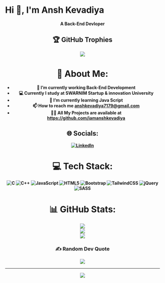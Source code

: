 # Hi 👋, I'm Ansh Kevadiya 
<b> <center>A Back-End Devloper<center><b>

## 🏆 GitHub Trophies
![](https://github-profile-trophy.vercel.app/?username=iamanshkevadiya&theme=flat&no-frame=false&no-bg=false&margin-w=4)

# 💫 About Me:
- 🔭 I’m currently working Back-End Development
- 💻 Currently I study at SWARNIM  Startup & innovation University
- 🌱 I’m currently learning Java Script
- 📫 How to reach me  **anshkevadiya7179@gmail.com**
- 👨‍💻 All My Projects are available at https://github.com/iamanshkevadiya


## 🌐 Socials:
[![LinkedIn](https://img.shields.io/badge/LinkedIn-%230077B5.svg?logo=linkedin&logoColor=white)](https://linkedin.com/in/https://www.linkedin.com/in/ansh-kevadiya-b0680b255/) 

# 💻 Tech Stack:
![C](https://img.shields.io/badge/c-%2300599C.svg?style=for-the-badge&logo=c&logoColor=white) ![C++](https://img.shields.io/badge/c++-%2300599C.svg?style=for-the-badge&logo=c%2B%2B&logoColor=white) ![JavaScript](https://img.shields.io/badge/javascript-%23323330.svg?style=for-the-badge&logo=javascript&logoColor=%23F7DF1E) ![HTML5](https://img.shields.io/badge/html5-%23E34F26.svg?style=for-the-badge&logo=html5&logoColor=white) ![Bootstrap](https://img.shields.io/badge/bootstrap-%238511FA.svg?style=for-the-badge&logo=bootstrap&logoColor=white) ![TailwindCSS](https://img.shields.io/badge/tailwindcss-%2338B2AC.svg?style=for-the-badge&logo=tailwind-css&logoColor=white) ![jQuery](https://img.shields.io/badge/jquery-%230769AD.svg?style=for-the-badge&logo=jquery&logoColor=white) ![SASS](https://img.shields.io/badge/SASS-hotpink.svg?style=for-the-badge&logo=SASS&logoColor=white)
# 📊 GitHub Stats:
![](https://github-readme-stats.vercel.app/api?username=iamanshkevadiya&theme=dark&hide_border=true&include_all_commits=false&count_private=false)<br/>
![](https://github-readme-streak-stats.herokuapp.com/?user=iamanshkevadiya&theme=dark&hide_border=true)<br/>
![](https://github-readme-stats.vercel.app/api/top-langs/?username=iamanshkevadiya&theme=dark&hide_border=true&include_all_commits=false&count_private=false&layout=compact)


### ✍️ Random Dev Quote
![](https://quotes-github-readme.vercel.app/api?type=horizontal&theme=radical)

---
[![](https://visitcount.itsvg.in/api?id=iamanshkevadiya&icon=0&color=0)](https://visitcount.itsvg.in)

<!-- Proudly created with GPRM ( https://gprm.itsvg.in ) -->

